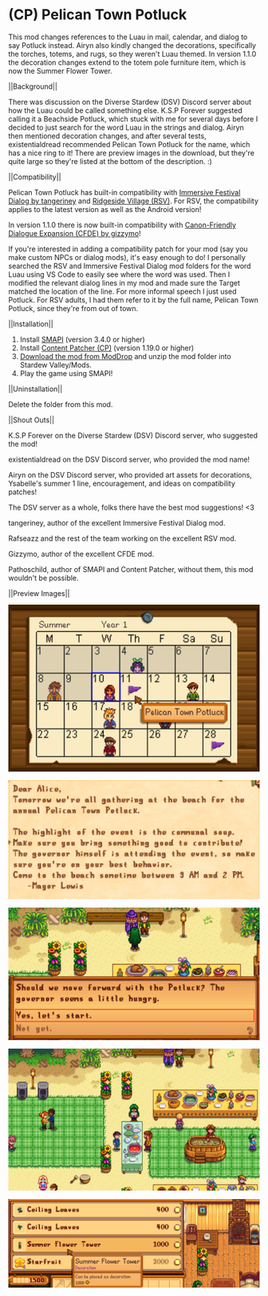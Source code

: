# (CP) Pelican Town Potluck
This mod changes references to the Luau in mail, calendar, and dialog to say Potluck instead. Airyn also kindly changed the decorations, specifically the torches, totems, and rugs, so they weren't Luau themed. In version 1.1.0 the decoration changes extend to the totem pole furniture item, which is now the Summer Flower Tower.


||Background||

There was discussion on the Diverse Stardew (DSV) Discord server about how the Luau could be called something else. K.S.P Forever suggested calling it a Beachside Potluck, which stuck with me for several days before I decided to just search for the word Luau in the strings and dialog. Airyn then mentioned decoration changes, and after several tests, existentialdread recommended Pelican Town Potluck for the name, which has a nice ring to it! There are preview images in the download, but they're quite large so they're listed at the bottom of the description. :)


||Compatibility||

Pelican Town Potluck has built-in compatibility with <a href="https://www.nexusmods.com/stardewvalley/mods/2612">Immersive Festival Dialog by tangeriney</a> and <a href="https://www.nexusmods.com/stardewvalley/mods/7286">Ridgeside Village (RSV)</a>. For RSV, the compatibility applies to the latest version as well as the Android version!

In version 1.1.0 there is now built-in compatibility with <a href="https://www.nexusmods.com/stardewvalley/mods/2544">Canon-Friendly Dialogue Expansion (CFDE) by gizzymo</a>!

If you're interested in adding a compatibility patch for your mod (say you make custom NPCs or dialog mods), it's easy enough to do! I personally searched the RSV and Immersive Festival Dialog mod folders for the word Luau using VS Code to easily see where the word was used. Then I modified the relevant dialog lines in my mod and made sure the Target matched the location of the line. For more informal speech I just used Potluck. For RSV adults, I had them refer to it by the full name, Pelican Town Potluck, since they're from out of town.


||Installation||

1. Install <a href="https://smapi.io/">SMAPI</a> (version 3.4.0 or higher)
2. Install <a href="https://www.nexusmods.com/stardewvalley/mods/1915">Content Patcher (CP)</a> (version 1.19.0 or higher)
3. <a href="https://www.moddrop.com/stardew-valley/mods/1032927-pelican-town-potluck">Download the mod from ModDrop</a> and unzip the mod folder into Stardew Valley/Mods.
4. Play the game using SMAPI!


||Uninstallation||

Delete the folder from this mod.


||Shout Outs||

K.S.P Forever on the Diverse Stardew (DSV) Discord server, who suggested the mod!

existentialdread on the DSV Discord server, who provided the mod name!

Airyn on the DSV Discord server, who provided art assets for decorations, Ysabelle's summer 1 line, encouragement, and ideas on compatibility patches!

The DSV server as a whole, folks there have the best mod suggestions! <3

tangeriney, author of the excellent Immersive Festival Dialog mod.

Rafseazz and the rest of the team working on the excellent RSV mod.

Gizzymo, author of the excellent CFDE mod.

Pathoschild, author of SMAPI and Content Patcher, without them, this mod wouldn't be possible.

||Preview Images||

![Calendar Change](Preview%20Images/Calendar%20Change.png)

![Mail Change](Preview%20Images/Mail%20Change.png)

![Lewis Dialog Change](Preview%20Images/Lewis%20Dialog%20Change.png)

![Decorations Changes](Preview%20Images/Decoration%20Changes.png)

![Furniture Change](Preview%20Images/Furniture%20Change.png)
